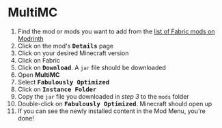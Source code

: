 # MultiMC

1. Find the mod or mods you want to add from the [list of Fabric mods on Modrinth](https://modrinth.com/mods?g=categories:fabric)
2. Click on the mod's <kbd>**Details**</kbd> page
3. Click on your desired Minecraft version
4. Click on Fabric
5. Click on <kbd>**Download**</kbd>. A `jar` file should be downloaded
6. Open **MultiMC**
7. Select <kbd>**Fabulously Optimized**</kbd>
8. Click on <kbd>**Instance Folder**</kbd>
9. Copy the `jar` file you downloaded in _step 3_ to the `mods` folder
10. Double-click on <kbd>**Fabulously Optimized**</kbd>. Minecraft should open up
11. If you can see the newly installed content in the Mod Menu, you're done!
